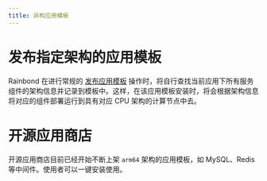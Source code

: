 ```yaml
---
title: 异构应用模板
---
```


# 发布指定架构的应用模板

Rainbond 在进行常规的 [发布应用模板](use-manual/app-manage/share-app) 操作时，将自行查找当前应用下所有服务组件的架构信息并记录到模板中。这样，在该应用模板安装时，将会根据架构信息将对应的组件部署运行到具有对应 CPU 架构的计算节点中去。

# 开源应用商店

开源应用商店目前已经开始不断上架 `arm64` 架构的应用模板，如 MySQL、Redis 等中间件。使用者可以一键安装使用。